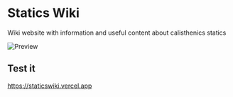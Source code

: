# Statics Wiki

Wiki website with information and useful content about calisthenics statics

![Preview](https://i.imgur.com/iWWNs2s.png)

## Test it

https://staticswiki.vercel.app
